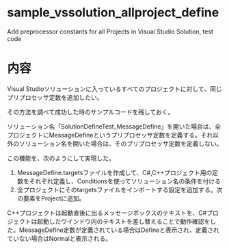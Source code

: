 # sample_vssolution_allproject_define
Add preprocessor constants for all Projects in Visual Studio Solution, test code

# 内容

Visual Studioソリューションに入っているすべてのプロジェクトに対して、同じプリプロセッサ定数を追加したい。

その方法を調べて成功した時のサンプルコードを残しておく。

ソリューション名「SolutionDefineTest_MessageDefine」を開いた場合は、全プロジェクトにMessageDefineというプリプロセッサ定数を定義する。それ以外のソリューション名を開いた場合は、そのプリプロセッサ定数を定義しない。

この機能を、次のようにして実現した。

1. MessageDefine.targetsファイルを作成して、C#,C++プロジェクト用の定数をそれぞれ定義し、Conditionsを使ってソリューション名の条件を付ける
1. 全プロジェクトにそのtargetsファイルをインポートする設定を追加する。次の要素をProjectに追加。 <Import Project="$(SolutionDir)\MessageDefine.targets" />

C++プロジェクトは起動直後に出るメッセージボックスのテキストを、C#プロジェクトは起動したウインドウ内のテキストを差し替えることで動作確認をした。MessageDefine定数が定義されている場合はDefineと表示され、定義されていない場合はNormalと表示される。


